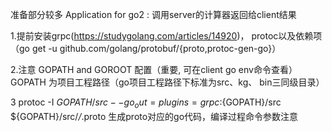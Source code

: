准备部分较多
Application for go2 : 调用server的计算器返回给client结果

1.提前安装grpc(https://studygolang.com/articles/14920)，
protoc以及依赖项（go get -u github.com/golang/protobuf/{proto,protoc-gen-go}）

2.注意 GOPATH and GOROOT 配置（重要, 可在client go env命令查看）
GOPATH 为项目工程路径（go项目工程路径下标准为src、kg、 bin三同级目录）

3 protoc -I ${GOPATH}/src --go_out=plugins=grpc:${GOPATH}/src ${GOPATH}/src/*/*.proto
生成proto对应的go代码，编译过程命令参数注意


